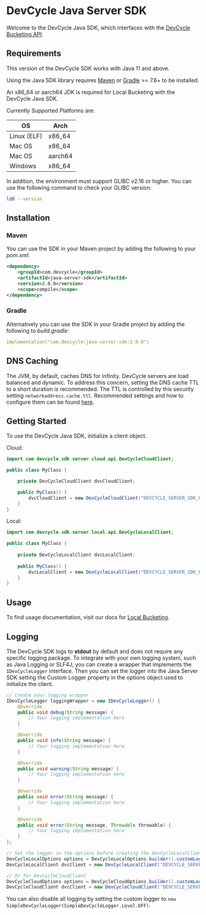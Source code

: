 # DevCycle Java Server SDK

Welcome to the DevCycle Java SDK, which interfaces with the [DevCycle Bucketing API](https://docs.devcycle.com/bucketing-api/#tag/devcycle). 

## Requirements

This version of the DevCycle SDK works with Java 11 and above.

Using the Java SDK library requires [Maven](https://maven.apache.org/) or [Gradle](https://gradle.org/) >= 7.6+ to be installed.

An x86_64 or aarch64 JDK is required for Local Bucketing with the DevCycle Java SDK.

Currently Supported Platforms are:

| OS | Arch |
| --- | --- |
| Linux (ELF) | x86_64 |
| Mac OS | x86_64 |
| Mac OS | aarch64 |
| Windows | x86_64 |

In addition, the environment must support GLIBC v2.16 or higher.  You can use the following command to check your GLIBC version:

```bash
ldd --version
``` 

## Installation

### Maven

You can use the SDK in your Maven project by adding the following to your *pom.xml*:

```xml
<dependency>
    <groupId>com.devcycle</groupId>
    <artifactId>java-server-sdk</artifactId>
    <version>2.0.0</version>
    <scope>compile</scope>
</dependency>
```

### Gradle
Alternatively you can use the SDK in your Gradle project by adding the following to *build.gradle*:

```yaml
implementation("com.devcycle:java-server-sdk:2.0.0")
```

## DNS Caching
The JVM, by default, caches DNS for infinity. DevCycle servers are load balanced and dynamic. To address this concern,
setting the DNS cache TTL to a short duration is recommended. The TTL is controlled by this security setting `networkaddress.cache.ttl`.
Recommended settings and how to configure them can be found [here](https://docs.aws.amazon.com/sdk-for-java/v1/developer-guide/java-dg-jvm-ttl.html).

## Getting Started

To use the DevCycle Java SDK, initialize a client object. 

Cloud:
```java
import com.devcycle.sdk.server.cloud.api.DevCycleCloudClient;

public class MyClass {

    private DevCycleCloudClient dvcCloudClient;

    public MyClass() {
        dvcCloudClient = new DevCycleCloudClient("DEVCYCLE_SERVER_SDK_KEY");
    }
}
```

Local:
```java
import com.devcycle.sdk.server.local.api.DevCycleLocalClient;

public class MyClass {
    
    private DevCycleLocalClient dvcLocalClient;
    
    public MyClass() {
        dvcLocalClient = new DevCycleLocalClient("DEVCYCLE_SERVER_SDK_KEY");
    }
}
```

## Usage

To find usage documentation, visit our docs for [Local Bucketing](https://docs.devcycle.com/docs/sdk/server-side-sdks/java-local).

## Logging

The DevCycle SDK logs to **stdout** by default and does not require any specific logging package. To integrate with your 
own logging system, such as Java Logging or SLF4J, you can create a wrapper that implements the `IDevCycleLogger` interface. 
Then you can set the logger into the Java Server SDK setting the Custom Logger property in the options object used to 
initialize the client.

```java
// Create your logging wrapper
IDevCycleLogger loggingWrapper = new IDevCycleLogger() {
    @Override
    public void debug(String message) {
        // Your logging implementation here
    }

    @Override
    public void info(String message) {
        // Your logging implementation here
    }

    @Override
    public void warning(String message) {
        // Your logging implementation here
    }

    @Override
    public void error(String message) {
        // Your logging implementation here
    }

    @Override
    public void error(String message, Throwable throwable) {
        // Your logging implementation here
    }
};

// Set the logger in the options before creating the DevCycleLocalClient
DevCycleLocalOptions options = DevCycleLocalOptions.builder().customLogger(loggingWrapper).build();
DevCycleLocalClient dvcClient = new DevCycleLocalClient("DEVCYCLE_SERVER_SDK_KEY", options);

// Or for DevCycleCloudClient
DevCycleCloudOptions options = DevCycleCloudOptions.builder().customLogger(loggingWrapper).build();
DevCycleCloudClient dvcClient = new DevCycleCloudClient("DEVCYCLE_SERVER_SDK_KEY", options);
```

You can also disable all logging by setting the custom logger to `new SimpleDevCycleLogger(SimpleDevCycleLogger.Level.OFF)`.
